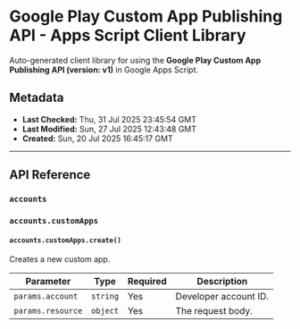 # Google Play Custom App Publishing API - Apps Script Client Library

Auto-generated client library for using the **Google Play Custom App Publishing API (version: v1)** in Google Apps Script.

## Metadata

- **Last Checked:** Thu, 31 Jul 2025 23:45:54 GMT
- **Last Modified:** Sun, 27 Jul 2025 12:43:48 GMT
- **Created:** Sun, 20 Jul 2025 16:45:17 GMT



---

## API Reference

### `accounts`

### `accounts.customApps`

#### `accounts.customApps.create()`

Creates a new custom app.

| Parameter | Type | Required | Description |
|---|---|---|---|
| `params.account` | `string` | Yes | Developer account ID. |
| `params.resource` | `object` | Yes | The request body. |